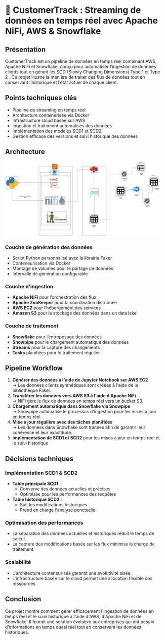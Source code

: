 # 👤 CustomerTrack : Streaming de données en temps réel avec Apache NiFi, AWS & Snowflake

## Présentation
CustomerTrack est un pipeline de données en temps réel combinant AWS, Apache NiFi et Snowflake, conçu pour automatiser l’ingestion de données clients tout en gérant les SCD (Slowly Changing Dimensions) Type 1 et Type 2 . Ce projet illustre la manière de traiter des flux de données tout en conservant l’historique et l’état actuel de chaque client.

## Points techniques clés
- Pipeline de streaming en temps réel
- Architecture containerisée via Docker
- Infrastructure cloud basée sur AWS
- Ingestion et traitement automatisés des données
- Implémentation des modèles SCD1 et SCD2
- Gestion efficace des versions et suivi historique des données

## Architecture
![Architecture Diagram](Real-Time-Snowflake-dgram.png)

### Couche de génération des données
- Script Python personnalisé avec la librairie Faker
- Conteneurisation via Docker
- Montage de volumes pour le partage de données
- Intervalle de génération configurable

### Couche d’ingestion
- **Apache NiFi** pour l’orchestration des flux
- **Apache ZooKeeper** pour la coordination distribuée
- **AWS EC2** pour l’hébergement des services
- **Amazon S3** pour le stockage des données dans un data lake

### Couche de traitement
- **Snowflake** pour l’entreposage des données
- **Snowpipe** pour le chargement automatique des données
- **Streams** pour la capture des changements
- **Tasks** planifiées pour le traitement régulier


## Pipeline Workflow
1. **Générer des données à l'aide de Jupyter Notebook sur AWS EC2**  
  → Les données clients synthétiques sont créées à l'aide de la bibliothèque Faker.
2. **Transférer les données vers AWS S3 à l'aide d'Apache NiFi**  
  → NiFi gère le flux de données en temps réel vers un bucket S3.
3. **Chargement automatique dans Snowflake via Snowpipe**  
  → Snowpipe automatise le processus d'ingestion pour les mises à jour en temps réel.
4. **Mise à jour régulière avec des tâches planifiées**  
  → Les données dans Snowflake sont traitées afin de garantir leur cohérence et leur exactitude.
5. **Implémentation de SCD1 et SCD2** pour les mises à jour en temps réel et le suivi historique


## Décisions techniques
### Implémentation SCD1 & SCD2
- **Table principale SCD1** :
  - Conserve des données actuelles et précises
  - Optimisée pour les performances des requêtes
- **Table historique SCD2** :
  - Suit les modifications historiques
  - Prend en charge l'analyse ponctuelle

### Optimisation des performances
- La séparation des données actuelles et historiques réduit le temps de calcul.
- La capture des modifications basée sur les flux minimise la charge de traitement.

### Scalabilité
- L'architecture conteneurisée garantit une évolutivité aisée.
- L'infrastructure basée sur le cloud permet une allocation flexible des ressources.

## Conclusion
Ce projet montre comment gérer efficacement l'ingestion de données en temps réel et le suivi historique à l'aide d'AWS, d'Apache NiFi et de Snowflake. Il fournit une solution évolutive aux entreprises qui ont besoin d'informations en temps quasi réel tout en conservant les données historiques.
